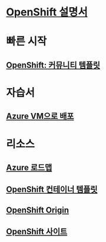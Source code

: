 # [OpenShift 설명서](index.md)
# 빠른 시작
## [OpenShift: 커뮤니티 템플릿](https://azure.microsoft.com/en-us/resources/templates/openshift-origin-rhel/)
# 자습서
## [Azure VM으로 배포](/azure/virtual-machines/linux/openshift-get-started)
# 리소스
## [Azure 로드맵](https://azure.microsoft.com/roadmap/)
## [OpenShift 컨테이너 템플릿](https://github.com/Microsoft/openshift-container-platform)
## [OpenShift Origin](https://docs.openshift.org/latest/getting_started/index.html)
## [OpenShift 사이트](https://docs.openshift.org/latest/welcome/index.html)
